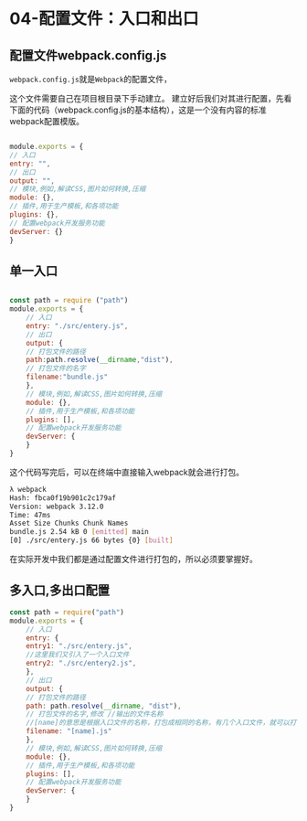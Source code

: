 # 04-配置文件：入口和出口

## 配置文件webpack.config.js

`webpack.config.js`就是`Webpack`的配置文件，

这个文件需要自己在项目根目录下手动建立。
建立好后我们对其进行配置，先看下面的代码（webpack.config.js的基本结构），这是一个没有内容的标准webpack配置模版。
```javascript

module.exports = {
// 入口
entry: "",
// 出口
output: "",
// 模块,例如,解读CSS,图片如何转换,压缩
module: {},
// 插件,用于生产模板,和各项功能
plugins: {},
// 配置webpack开发服务功能
devServer: {}
}

```

## 单一入口

```javascript

const path = require ("path")
module.exports = {
    // 入口
    entry: "./src/entery.js",
    // 出口
    output: {
    // 打包文件的路径
    path:path.resolve(__dirname,"dist"),
    // 打包文件的名字
    filename:"bundle.js"
    },
    // 模块,例如,解读CSS,图片如何转换,压缩
    module: {},
    // 插件,用于生产模板,和各项功能
    plugins: [],
    // 配置webpack开发服务功能
    devServer: {
    }
}
```

这个代码写完后，可以在终端中直接输入webpack就会进行打包。

```bash
λ webpack
Hash: fbca0f19b901c2c179af
Version: webpack 3.12.0
Time: 47ms
Asset Size Chunks Chunk Names
bundle.js 2.54 kB 0 [emitted] main
[0] ./src/entery.js 66 bytes {0} [built]
```

在实际开发中我们都是通过配置文件进行打包的，所以必须要掌握好。

## 多入口,多出口配置

```javascript
const path = require("path")
module.exports = {
    // 入口
    entry: {
    entry1: "./src/entery.js",
    //这里我们又引入了一个入口文件
    entry2: "./src/entery2.js",
    },
    // 出口
    output: {
    // 打包文件的路径
    path: path.resolve(__dirname, "dist"),
    // 打包文件的名字,修改 //输出的文件名称 
    //[name]的意思是根据入口文件的名称，打包成相同的名称，有几个入口文件，就可以打包出几个文件。
    filename: "[name].js"
    },
    // 模块,例如,解读CSS,图片如何转换,压缩
    module: {},
    // 插件,用于生产模板,和各项功能
    plugins: [],
    // 配置webpack开发服务功能
    devServer: {
    }
}
```
